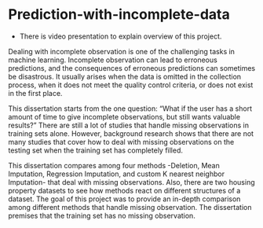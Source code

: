 # Prediction-with-incomplete-data


* There is video presentation to explain overview of this project.

Dealing with incomplete observation is one of the challenging tasks in machine learning. Incomplete observation can lead to erroneous predictions, and the consequences of erroneous predictions can sometimes be disastrous. It usually arises when the data is omitted in the collection process, when it does not meet the quality control criteria, or does not exist in the first place.

This dissertation starts from the one question: “What if the user has a short amount of time to give incomplete observations, but still wants valuable results?” There are still a lot of studies that handle missing observations in training sets alone. However, background research shows that there are not many studies that cover how to deal with missing observations on the testing set when the training set has completely filled. 

This dissertation compares among four methods -Deletion, Mean Imputation, Regression Imputation, and custom K nearest neighbor Imputation- that deal with missing observations. Also, there are two housing property datasets to see how methods react on different structures of a dataset. The goal of this project was to provide an in-depth comparison among different methods that handle missing observation. The dissertation premises that the training set has no missing observation.
